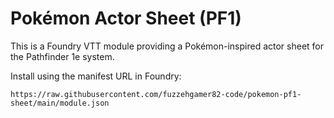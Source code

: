 # Pokémon Actor Sheet (PF1)

This is a Foundry VTT module providing a Pokémon-inspired actor sheet for the Pathfinder 1e system.

Install using the manifest URL in Foundry:
```
https://raw.githubusercontent.com/fuzzehgamer82-code/pokemon-pf1-sheet/main/module.json
```
